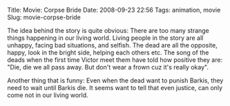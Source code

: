 Title: Movie: Corpse Bride
Date: 2008-09-23 22:56
Tags: animation, movie
Slug: movie-corpse-bride

The idea behind the story is quite obvious: There are too many strange
things happening in our living world. Living people in the story are all
unhappy, facing bad situations, and selfish. The dead are all the
opposite, happy, look in the bright side, helping each others etc. The
song of the deads when the first time Victor meet them have told how
positive they are: "Die, die we all pass away. But don't wear a frown
cuz it's really okay".

Another thing that is funny: Even when the dead want to punish Barkis,
they need to wait until Barkis die. It seems want to tell that even
justice, can only come not in our living world.
